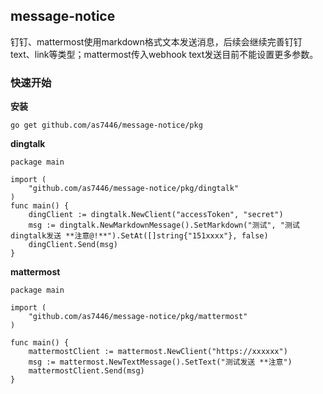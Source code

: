 ## message-notice
钉钉、mattermost使用markdown格式文本发送消息，后续会继续完善钉钉text、link等类型；mattermost传入webhook text发送目前不能设置更多参数。
### 快速开始
**安装**
```
go get github.com/as7446/message-notice/pkg
```
**dingtalk**
```
package main

import (
	"github.com/as7446/message-notice/pkg/dingtalk"
)
func main() {
	dingClient := dingtalk.NewClient("accessToken", "secret")
	msg := dingtalk.NewMarkdownMessage().SetMarkdown("测试", "测试dingtalk发送 **注意@!**").SetAt([]string{"151xxxx"}, false)
	dingClient.Send(msg)
}
```
**mattermost**
```
package main

import (
	"github.com/as7446/message-notice/pkg/mattermost"
)

func main() {
	mattermostClient := mattermost.NewClient("https://xxxxxx")
	msg := mattermost.NewTextMessage().SetText("测试发送 **注意")
	mattermostClient.Send(msg)
}
```

